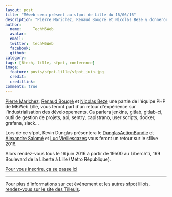 ```yaml
---
layout: post
title: "M6web sera présent au sfpot de Lille du 16/06/16"
description: "Pierre Marichez, Renaud Bougré et Nicolas Beze y donneront une conférence sur l'industrialisation des développements chez M6Web."
author:
  name:     TechM6Web
  avatar:   
  email:
  twitter:  techM6Web      
  facebook:       
  github:    
category:
tags: [6tech, lille, sfpot, conference]
image:
  feature: posts/sfpot-lille/sfpot_juin.jpg
  credit: 
  creditlink: 
comments: true
---
```


[Pierre Marichez](https://twitter.com/chtipepere), [Renaud Bougré](http:renaud.bougré.fr) et [Nicolas Beze](https://fr.linkedin.com/in/nicolas-beze-9222005b) une partie de l'équipe PHP de M6Web Lille, vous feront part d'un retour d'expérience sur l'industrialisation des développements.
Ca parlera jenkins, gitlab, gitlab-ci, outil de gestion de projets, api, sentry, capistrano, user scripts, docker, grafana, slack…

Lors de ce sfpot, Kevin Dunglas présentera le [DunglasActionBundle](https://github.com/dunglas/DunglasActionBundle) et [Alexandre Salomé](https://twitter.com/alexandresalome) et [Luc Vieillescazes](https://twitter.com/schtroumpf_luc) vous feront un retour sur le sflive 2016.

Alors rendez-vous tous le 16 juin 2016 à partir de 19h00 au Liberch'ti, 169 Boulevard de la Liberté à Lille (Métro République).

[Pour vous inscrire, ça se passe ici](https://docs.google.com/forms/u/0/d/1jCHn-l9gX8WJzHapaxKIa9_KD1yqsjALW8sLlveoX4U/edit)

---

Pour plus d'informations sur cet événement et les autres sfpot lillois, [rendez-vous sur le site des Tilleuls](https://les-tilleuls.coop/fr/blog/article/save-the-date-nouveau-sfpot-a-lille-le-16-06-16).

